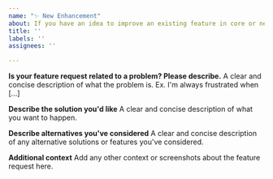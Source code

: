 ```yaml
---
name: "✨ New Enhancement"
about: If you have an idea to improve an existing feature in core or need something for development (such as a new hook) please let us know or submit a Pull Request!
title: ''
labels: ''
assignees: ''

---
```


<!--  Make sure to look through existing issues to see whether your idea is already being discussed. Feel free to contribute to any existing issues. -->

**Is your feature request related to a problem? Please describe.**
A clear and concise description of what the problem is. Ex. I'm always frustrated when [...]

**Describe the solution you'd like**
A clear and concise description of what you want to happen.

**Describe alternatives you've considered**
A clear and concise description of any alternative solutions or features you've considered.

**Additional context**
Add any other context or screenshots about the feature request here.
